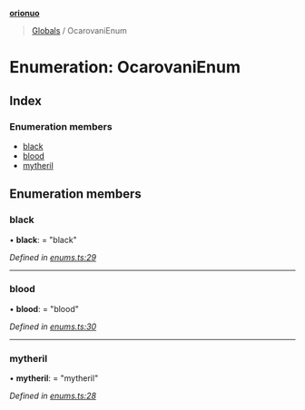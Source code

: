 **[orionuo](../README.md)**

> [Globals](../globals.md) / OcarovaniEnum

# Enumeration: OcarovaniEnum

## Index

### Enumeration members

* [black](ocarovanienum.md#black)
* [blood](ocarovanienum.md#blood)
* [mytheril](ocarovanienum.md#mytheril)

## Enumeration members

### black

•  **black**:  = "black"

*Defined in [enums.ts:29](https://github.com/msviha/orionuo/blob/7fb91e0/src/enums.ts#L29)*

___

### blood

•  **blood**:  = "blood"

*Defined in [enums.ts:30](https://github.com/msviha/orionuo/blob/7fb91e0/src/enums.ts#L30)*

___

### mytheril

•  **mytheril**:  = "mytheril"

*Defined in [enums.ts:28](https://github.com/msviha/orionuo/blob/7fb91e0/src/enums.ts#L28)*
